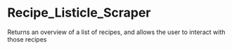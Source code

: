 # Recipe_Listicle_Scraper
Returns an overview of a list of recipes, and allows the user to interact with those recipes
